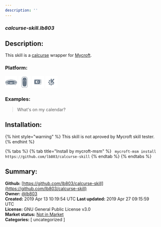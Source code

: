 ```yaml
---
description: ''
---
```


### _calcurse-skill.lb803_  
## Description:  
This skill is a [calcurse](https://packages.debian.org/stable/calcurse) wrapper for [Mycroft](https://mycroft.ai/).  
  
  
### Platform:  
 ![Mark I](../.gitbook/assets/mark-1-icon.png)  ![Mark II](../.gitbook/assets/mark-2-icon.png)  ![Picroft](../.gitbook/assets/picroft-icon.png)  ![plasmoid](../.gitbook/assets/kde.png)   
### Examples:  
> What's on my calendar?  
  
## Installation:  
{% hint style="warning" %}
This skill is not aproved by Mycroft skill tester.
{% endhint %}
    
{% tabs %}
{% tab title="Install by mycroft-msm" %}
``` mycroft-msm install https://github.com/lb803/calcurse-skill```
{% endtab %}
  {% endtabs %}
    
## Summary:  
**Github:** [https://github.com/lb803/calcurse-skill](https://github.com/lb803/calcurse-skill)  
**Owner:** [@lb803](https://github.com/lb803)  
**Created:** 2019 Apr 13 10:19:54 UTC  **Last updated:** 2019 Apr 27 09:15:59 UTC  
**License:** GNU General Public License v3.0  
**Market status:** [Not in Market](https://market.mycroft.ai/skill/)  
**Categories:** [ uncategorized ]   
